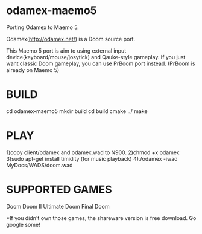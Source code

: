 odamex-maemo5
=============

Porting Odamex to Maemo 5.

Odamex(http://odamex.net/) is a Doom source port. 

This Maemo 5 port is aim to using external input device(keyboard/mouse/josytick)
and Qauke-style gameplay. If you just want classic Doom gameplay, you can use PrBoom port instead.
(PrBoom is already on Maemo 5)

BUILD
=============
cd odamex-maemo5
mkdir build
cd build
cmake ../
make

PLAY
=============
1)copy client/odamex and odamex.wad to N900.
2)chmod +x odamex
3)sudo apt-get install timidity (for music playback)
4)./odamex -iwad MyDocs/WADS/doom.wad

SUPPORTED GAMES
=============
Doom
Doom II
Ultimate Doom
Final Doom

*If you didn't own those games, the shareware version is free download. Go google some!
